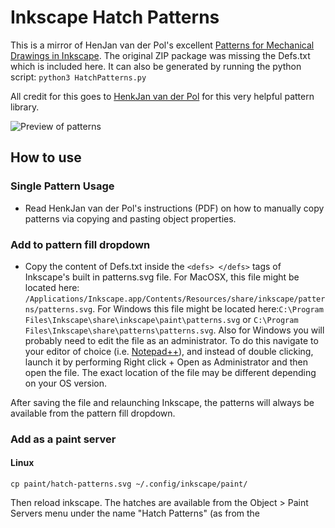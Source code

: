 # Inkscape Hatch Patterns

This is a mirror of HenJan van der Pol's excellent [Patterns for Mechanical Drawings in Inkscape](https://inkscape.org/~henkjan_nl/%E2%98%85patterns-for-mechanical-drawings-in-inkscape). The original ZIP package was missing the Defs.txt which is included here. It can also be generated by running the python script: ```python3 HatchPatterns.py```

All credit for this goes to [HenkJan van der Pol](https://inkscape.org/~henkjan_nl/) for this very helpful pattern library.


![Preview of patterns](https://raw.githubusercontent.com/zirafa/inkscape-hatch-patterns/master/preview.png)


## How to use

### Single Pattern Usage
- Read HenkJan van der Pol's instructions (PDF) on how to manually copy patterns via copying and pasting object properties.

### Add to pattern fill dropdown
- Copy the content of Defs.txt inside the ```<defs> </defs>``` tags of Inkscape's built in patterns.svg file. For MacOSX, this file might be located here: ```/Applications/Inkscape.app/Contents/Resources/share/inkscape/patterns/patterns.svg```. For Windows this file might be located here:```C:\Program Files\Inkscape\share\inkscape\paint\patterns.svg``` or ```C:\Program Files\Inkscape\share\patterns\patterns.svg```. Also for Windows you will probably need to edit the file as an administrator. To do this navigate to your editor of choice (i.e. [Notepad++](https://notepad-plus-plus.org/)), and instead of double clicking, launch it by performing Right click + Open as Administrator and then open the file. The exact location of the file may be different depending on your OS version.


After saving the file and relaunching Inkscape, the patterns will always be available from the pattern fill dropdown.

### Add as a paint server

#### Linux

```shell
cp paint/hatch-patterns.svg ~/.config/inkscape/paint/
```

Then reload inkscape. The hatches are available from the Object > Paint Servers menu under the name "Hatch Patterns" (as from the <title> in `paint/hatch-patterns.svg`).

